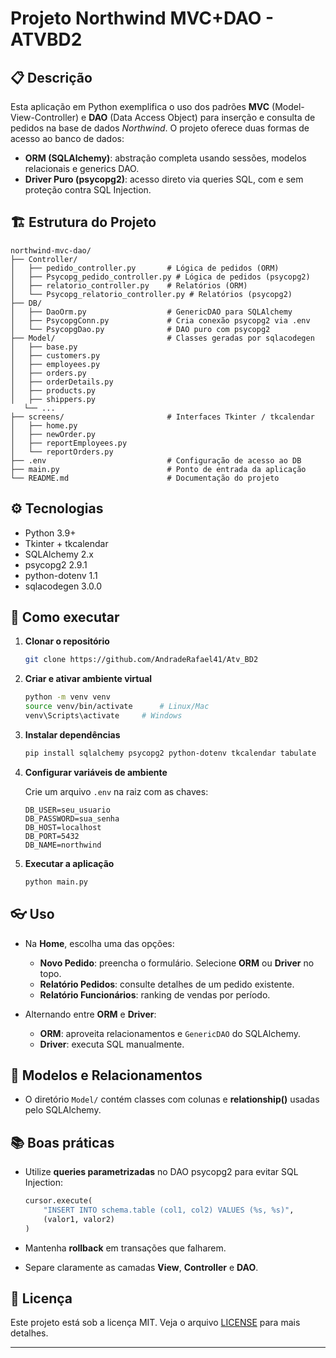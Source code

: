 # Projeto Northwind MVC+DAO - ATVBD2

## 📋 Descrição

Esta aplicação em Python exemplifica o uso dos padrões **MVC** (Model-View-Controller) e **DAO** (Data Access Object) para inserção e consulta de pedidos na base de dados *Northwind*. O projeto oferece duas formas de acesso ao banco de dados:

- **ORM (SQLAlchemy)**: abstração completa usando sessões, modelos relacionais e generics DAO.
- **Driver Puro (psycopg2)**: acesso direto via queries SQL, com e sem proteção contra SQL Injection.

## 🏗 Estrutura do Projeto

```
northwind-mvc-dao/
├── Controller/
│   ├── pedido_controller.py       # Lógica de pedidos (ORM)
│   ├── Psycopg_pedido_controller.py # Lógica de pedidos (psycopg2)
│   ├── relatorio_controller.py    # Relatórios (ORM)
│   └── Psycopg_relatorio_controller.py # Relatórios (psycopg2)
├── DB/
│   ├── DaoOrm.py                  # GenericDAO para SQLAlchemy
│   ├── PsycopgConn.py             # Cria conexão psycopg2 via .env
│   └── PsycopgDao.py              # DAO puro com psycopg2
├── Model/                         # Classes geradas por sqlacodegen
│   ├── base.py
│   ├── customers.py
│   ├── employees.py
│   ├── orders.py
│   ├── orderDetails.py
│   ├── products.py
│   ├── shippers.py
   └── ...
├── screens/                       # Interfaces Tkinter / tkcalendar
│   ├── home.py
│   ├── newOrder.py
│   ├── reportEmployees.py
│   └── reportOrders.py
├── .env                           # Configuração de acesso ao DB
├── main.py                        # Ponto de entrada da aplicação
└── README.md                      # Documentação do projeto
```

## ⚙️ Tecnologias

- Python 3.9+
- Tkinter + tkcalendar
- SQLAlchemy 2.x
- psycopg2 2.9.1
- python-dotenv 1.1
- sqlacodegen 3.0.0

## 🚀 Como executar

1. **Clonar o repositório**

   ```bash
   git clone https://github.com/AndradeRafael41/Atv_BD2
   ```

2. **Criar e ativar ambiente virtual**

   ```bash
   python -m venv venv
   source venv/bin/activate      # Linux/Mac
   venv\Scripts\activate     # Windows
   ```

3. **Instalar dependências**

   ```bash
   pip install sqlalchemy psycopg2 python-dotenv tkcalendar tabulate
   ```

4. **Configurar variáveis de ambiente**

   Crie um arquivo `.env` na raiz com as chaves:

   ```dotenv
   DB_USER=seu_usuario
   DB_PASSWORD=sua_senha
   DB_HOST=localhost
   DB_PORT=5432
   DB_NAME=northwind
   ```

5. **Executar a aplicação**

   ```bash
   python main.py
   ```

## 👓 Uso

- Na **Home**, escolha uma das opções:

  - **Novo Pedido**: preencha o formulário. Selecione **ORM** ou **Driver** no topo.
  - **Relatório Pedidos**: consulte detalhes de um pedido existente.
  - **Relatório Funcionários**: ranking de vendas por período.

- Alternando entre **ORM** e **Driver**:

  - **ORM**: aproveita relacionamentos e `GenericDAO` do SQLAlchemy.
  - **Driver**: executa SQL manualmente.

## 🔧 Modelos e Relacionamentos

- O diretório `Model/` contém classes com colunas e **relationship()** usadas pelo SQLAlchemy.

## 📚 Boas práticas

- Utilize **queries parametrizadas** no DAO psycopg2 para evitar SQL Injection:

  ```python
  cursor.execute(
      "INSERT INTO schema.table (col1, col2) VALUES (%s, %s)",
      (valor1, valor2)
  )
  ```

- Mantenha **rollback** em transações que falharem.

- Separe claramente as camadas **View**, **Controller** e **DAO**.

## 📄 Licença

Este projeto está sob a licença MIT. Veja o arquivo [LICENSE](LICENSE) para mais detalhes.

---
